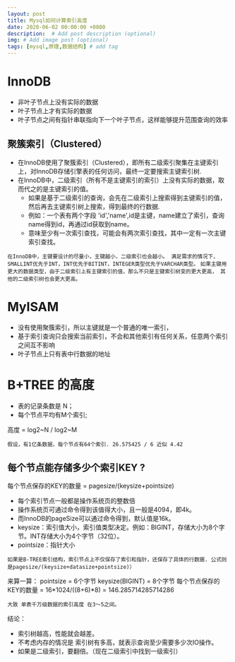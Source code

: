 ```yaml
---
layout: post
title: Mysql如何计算索引高度
date: 2020-06-02 00:00:00 +0800
description:  # Add post description (optional)
img: # Add image post (optional)
tags: [mysql,原理,数据结构] # add tag
---
```


# InnoDB

- 非叶子节点上没有实际的数据
- 叶子节点上才有实际的数据
- 叶子节点之间有指针串联指向下一个叶子节点，这样能够提升范围查询的效率

## 聚簇索引（Clustered）

- 在InnoDB使用了聚簇索引（Clustered），即所有二级索引聚集在主键索引上，对InnoDB存储引擎表的任何访问，最终一定要搜索主键索引树.
- 在InnoDB中，二级索引（所有不是主键索引的索引）上没有实际的数据，取而代之的是主键索引的值。
    - 如果是基于二级索引的查询，会先在二级索引上搜索得到主键索引的值，然后再去主键索引树上搜索，得到最终的行数据.
    - 例如：一个表有两个字段 'id','name',id是主键，name建立了索引，查询name得到id，再通过id获取到name。
    - 意味至少有一次索引查找，可能会有两次索引查找，其中一定有一次主键索引查找。

`
在InnoDB中，主键要设计的尽量小，主键越小，二级索引也会越小。
满足需求的情况下，SMALLINT优先于INT，INT优先于BITINT，INTEGER类型优先于VARCHAR类型。
`
`
如果主键用更大的数据类型，由于二级索引上有主键索引的值，那么不只是主键索引树变的更大更高，
其他的二级索引树也会更大更高。
`
# MyISAM

- 没有使用聚簇索引，所以主键就是一个普通的唯一索引，
- 基于索引查询只会搜索当前索引，不会和其他索引有任何关系，任意两个索引之间互不影响
- 叶子节点上只有表中行数据的地址

# B+TREE 的高度

- 表的记录条数是 N；
- 每个节点平均有M个索引;

高度 = log2~N / log2~M 


`假设，有1亿条数据，每个节点有64个索引. 26.575425 / 6 近似 4.42`

## 每个节点能存储多少个索引KEY ?

每个节点保存的KEY的数量 = pagesize/(keysize+pointsize)
- 每个索引节点一般都是操作系统页的整数倍
- 操作系统页可通过命令得到该值得大小，且一般是4094，即4k。
- 而InnoDB的pageSize可以通过命令得到，默认值是16k。
- keysize：索引值大小，索引值类型决定。例如：BIGINT，存储大小为8个字节。INT存储大小为4个字节（32位）。
- pointsize：指针大小

`
如果是B-TREE索引结构，索引节点上不仅保存了索引和指针，还保存了具体的行数据.
公式则是pagesize/(keysize+datasize+pointsize)）
`

来算一算：
pointsize = 6个字节
keysize(BIGINT) = 8个字节 
每个节点保存的KEY的数量 = 16*1024/((8+6)*8) = 146.285714285714286

`
大致 单表千万级数据的索引高度 在3～5之间。
`

结论：
- 索引树越高，性能就会越差。
- 不考虑内存的情况是 索引树有多高，就表示查询至少需要多少次IO操作。
- 如果是二级索引，要翻倍。（现在二级索引中找到一级索引）
